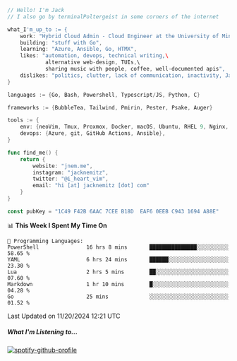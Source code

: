 ```go
// Hello! I'm Jack
// I also go by terminalPoltergeist in some corners of the internet

what_I'm_up_to := {
    work: "Hybrid Cloud Admin - Cloud Engineer at the University of Minnesota",
    building: "stuff with Go",
    learning: "Azure, Ansible, Go, HTMX",
    likes: "automation, devops, technical writing,\
            alternative web-design, TUIs,\
            sharing music with people, coffee, well-documented apis",
    dislikes: "politics, clutter, lack of communication, inactivity, Java",
}

languages := {Go, Bash, Powershell, Typescript/JS, Python, C}

frameworks := {BubbleTea, Tailwind, Pmirin, Pester, Psake, Auger}

tools := {
    env: {neoVim, Tmux, Proxmox, Docker, macOS, Ubuntu, RHEL 9, Nginx, DigitalOcean, Cloudflare},
    devops: {Azure, git, GitHub Actions, Ansible},
}

func find_me() {
    return {
        website: "jnem.me",
        instagram: "jacknemitz",
        twitter: "@i_heart_vim",
        email: "hi [at] jacknemitz [dot] com"
    }
}

const pubKey = "1C49 F42B 6AAC 7CEE B18D  EAF6 0EEB C943 1694 A88E"
```

<!--START_SECTION:waka-->
📊 **This Week I Spent My Time On** 

```text
💬 Programming Languages: 
PowerShell               16 hrs 8 mins       ███████████████░░░░░░░░░░   58.65 % 
YAML                     6 hrs 24 mins       ██████░░░░░░░░░░░░░░░░░░░   23.30 % 
Lua                      2 hrs 5 mins        ██░░░░░░░░░░░░░░░░░░░░░░░   07.60 % 
Markdown                 1 hr 10 mins        █░░░░░░░░░░░░░░░░░░░░░░░░   04.28 % 
Go                       25 mins             ░░░░░░░░░░░░░░░░░░░░░░░░░   01.52 % 
```


 Last Updated on 11/20/2024 12:21 UTC
<!--END_SECTION:waka-->

##### What I'm Listening to...

[![spotify-github-profile](https://jnem.me/listening-item?maxAge=2592000)](https://jnem.me/listening)
